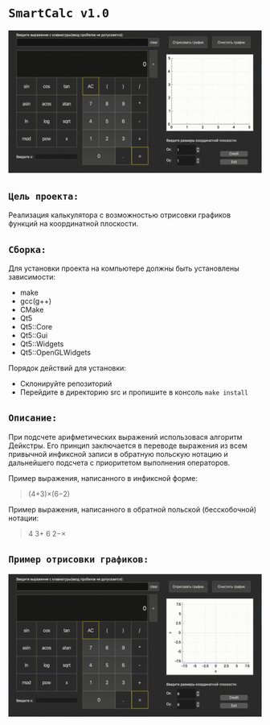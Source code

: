 # `SmartCalc v1.0`

![SmartCalc](misc/test.gif)

##  `Цель проекта:`
Реализация калькулятора с возможностью отрисовки графиков функций на координатной плоскости. 
## `Сборка:`
Для установки проекта на компьютере должны быть установлены зависимости:
- make
- gcc(g++)
- CMake
- Qt5
- Qt5::Core
- Qt5::Gui
- Qt5::Widgets
- Qt5::OpenGLWidgets

Порядок действий для установки:
- Склонируйте репозиторий
- Перейдите в директорию src и пропишите в консоль `make install`
## `Описание:`
При подсчете арифметических выражений использовася алгоритм Дейкстры. Его принцип заключается в переводе выражения из всем привычной инфиксной записи в обратную польскую нотацию и дальнейшего подсчета с приоритетом выполнения операторов.

Пример выражения, написанного в инфиксной форме:

> (4+3)×(6−2)

Пример выражения, написанного в обратной польской (бесскобочной) нотации:

> 4 3+ 6 2−×

## `Пример отрисовки графиков:`
![SmartCalc](misc/graf.gif)

